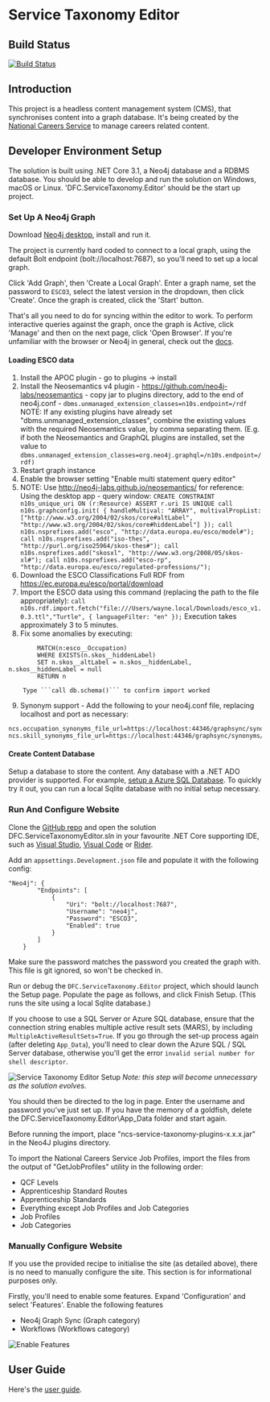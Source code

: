 
# Service Taxonomy Editor

## Build Status

[![Build Status](https://sfa-gov-uk.visualstudio.com/Digital%20First%20Careers/_apis/build/status/Service%20Taxonomy/dfc-servicetaxonomy-editor?branchName=master)](https://sfa-gov-uk.visualstudio.com/Digital%20First%20Careers/_build/latest?definitionId=1923&branchName=master)

## Introduction

This project is a headless content management system (CMS), that synchronises content into a graph database. It's being created by the [National Careers Service](https://nationalcareers.service.gov.uk/) to manage careers related content.

## Developer Environment Setup

The solution is built using .NET Core 3.1, a Neo4j database and a RDBMS database. You should be able to develop and run the solution on Windows, macOS or Linux. 'DFC.ServiceTaxonomy.Editor' should be the start up project.

### Set Up A Neo4j Graph

Download [Neo4j desktop](https://neo4j.com/download/), install and run it.

The project is currently hard coded to connect to a local graph, using the default Bolt endpoint (bolt://localhost:7687), so you'll need to set up a local graph.

Click 'Add Graph', then 'Create a Local Graph'. Enter a graph name, set the password to `ESCO3`, select the latest version in the dropdown, then click 'Create'. Once the graph is created, click the 'Start' button.

That's all you need to do for syncing within the editor to work. To perform interactive queries against the graph, once the graph is Active, click 'Manage' and then on the next page, click 'Open Browser'. If you're unfamiliar with the browser or Neo4j in general, check out the [docs](https://neo4j.com/developer/neo4j-browser/).

#### Loading ESCO data

1) Install the APOC plugin - go to plugins -> install
2) Install the Neosemantics v4 plugin - https://github.com/neo4j-labs/neosemantics - copy jar to plugins directory, add to the end of neo4j.conf - ``` dbms.unmanaged_extension_classes=n10s.endpoint=/rdf ```
   NOTE: If any existing plugins have already set "dbms.unmanaged_extension_classes", combine the existing values with the required Neosemantics value, by comma separating them. (E.g. if both the Neosemantics and GraphQL plugins are installed, set the value to ``` dbms.unmanaged_extension_classes=org.neo4j.graphql=/n10s.endpoint=/rdf) ```
3) Restart graph instance
4) Enable the browser setting "Enable multi statement query editor"
5) NOTE: Use http://neo4j-labs.github.io/neosemantics/ for reference:
   Using the desktop app - query window:
	   ```
        CREATE CONSTRAINT n10s_unique_uri ON (r:Resource) ASSERT r.uri IS UNIQUE
        call n10s.graphconfig.init( { handleMultival: "ARRAY", multivalPropList: ["http://www.w3.org/2004/02/skos/core#altLabel", "http://www.w3.org/2004/02/skos/core#hiddenLabel"] });
	    call n10s.nsprefixes.add("esco", "http://data.europa.eu/esco/model#");
	    call n10s.nsprefixes.add("iso-thes", "http://purl.org/iso25964/skos-thes#");
	    call n10s.nsprefixes.add("skosxl", "http://www.w3.org/2008/05/skos-xl#");
	    call n10s.nsprefixes.add("esco-rp", "http://data.europa.eu/esco/regulated-professions/");
        ```
6) Download the ESCO Classifications Full RDF from https://ec.europa.eu/esco/portal/download
7) Import the ESCO data using this command (replacing the path to the file appropriately):
        ```
	    call n10s.rdf.import.fetch("file:///Users/wayne.local/Downloads/esco_v1.0.3.ttl","Turtle", { languageFilter: "en" });
        ```
   Execution takes approximately 3 to 5 minutes.  
8) Fix some anomalies by executing:
```
	    MATCH(n:esco__Occupation)
	    WHERE EXISTS(n.skos__hiddenLabel)
	    SET n.skos__altLabel = n.skos__hiddenLabel, n.skos__hiddenLabel = null
	    RETURN n

 ```
	    Type ```call db.schema()``` to confirm import worked
9) Synonym support - Add the following to your neo4j.conf file, replacing localhost and port as necessary:
```
ncs.occupation_synonyms_file_url=https://localhost:44346/graphsync/synonyms/occupation/synonyms.txt
ncs.skill_synonyms_file_url=https://localhost:44346/graphsync/synonyms/skill/synonyms.txt
```
#### Create Content Database

Setup a database to store the content. Any database with a .NET ADO provider is supported. For example, [setup a Azure SQL Database](https://docs.microsoft.com/en-us/azure/sql-database/sql-database-single-database-get-started?tabs=azure-portal). To quickly try it out, you can run a local Sqlite database with no initial setup necessary.

### Run And Configure Website

Clone the [GitHub repo](https://github.com/SkillsFundingAgency/dfc-servicetaxonomy-editor) and open the solution DFC.ServiceTaxonomyEditor.sln in your favourite .NET Core supporting IDE, such as [Visual Studio](https://visualstudio.microsoft.com/), [Visual Code](https://code.visualstudio.com/) or [Rider](https://www.jetbrains.com/rider/).

Add an `appsettings.Development.json` file and populate it with the following config:

```
"Neo4j": {
        "Endpoints": [
            {
                "Uri": "bolt://localhost:7687",
                "Username": "neo4j",
                "Password": "ESCO3",
                "Enabled": true
            }
        ]
    }
```

Make sure the password matches the password you created the graph with. This file is git ignored, so won't be checked in.

Run or debug the `DFC.ServiceTaxonomy.Editor` project, which should launch the Setup page. Populate the page as follows, and click Finish Setup. (This runs the site using a local Sqlite database.)

If you choose to use a SQL Server or Azure SQL database, ensure that the connection string enables multiple active result sets (MARS), by including `MultipleActiveResultSets=True`. If you go through the set-up process again (after deleting `App_Data`), you'll need to clear down the Azure SQL / SQL Server database, otherwise you'll get the error `invalid serial number for shell descriptor`.

![Service Taxonomy Editor Setup](/Images/EditorSetup.png)
*Note: this step will become unnecessary as the solution evolves.*

You should then be directed to the log in page. Enter the username and password you've just set up. If you have the memory of a goldfish, delete the DFC.ServiceTaxonomy.Editor\App_Data folder and start again.

Before running the import, place "ncs-service-taxonomy-plugins-x.x.x.jar" in the Neo4J plugins directory.

To import the National Careers Service Job Profiles, import the files from the output of "GetJobProfiles" utility in the following order:

- QCF Levels
- Apprenticeship Standard Routes
- Apprenticeship Standards
- Everything except Job Profiles and Job Categories
- Job Profiles
- Job Categories

### Manually Configure Website

If you use the provided recipe to initialise the site (as detailed above), there is no need to manually configure the site. This section is for informational purposes only.

Firstly, you'll need to enable some features. Expand 'Configuration' and select 'Features'. Enable the following features
* Neo4j Graph Sync (Graph category)
* Workflows (Workflows category)

![Enable Features](/Images/GraphSyncFeature.PNG)

## User Guide

Here's the [user guide](User%20Documentation/README.md).
